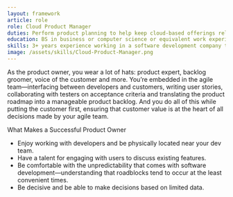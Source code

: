 ```yaml
---
layout: framework
article: role
role: Cloud Product Manager
duties: Perform product planning to help keep cloud-based offerings relevant and valuable to internal customers, including creating the product concept and strategy documents, updating requirement specifications, product positioning and sales process.
education: BS in business or computer science or equivalent work experience. Advanced degrees preferred.
skills: 3+ years experience working in a software development company that deploys with SaaS or cloud-based models. Strong communication skills.
image: /assets/skills/Cloud-Product-Manager.png
---
```

As the product owner, you wear a lot of hats: product expert, backlog groomer, voice of the customer and more. You’re embedded in the agile team—interfacing between developers and customers, writing user stories, collaborating with testers on acceptance criteria and translating the product roadmap into a manageable product backlog. And you do all of this while putting the customer first, ensuring that customer value is at the heart of all decisions made by your agile team.

What Makes a Successful Product Owner
* Enjoy working with developers and be physically located near your dev team.
* Have a talent for engaging with users to discuss existing features.
* Be comfortable with the unpredictability that comes with software development—understanding that roadblocks tend to occur at the least convenient times.
* Be decisive and be able to make decisions based on limited data.